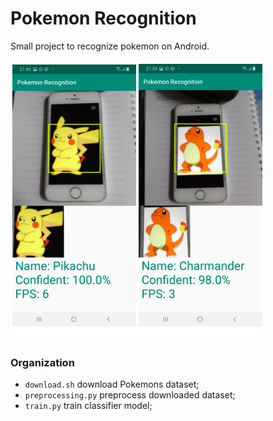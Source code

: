# Pokemon Recognition

Small project to recognize pokemon on Android.

![](classification/demo.png)


### Organization

- `download.sh` download Pokemons dataset;
- `preprocessing.py` preprocess downloaded dataset;
- `train.py` train classifier model;





